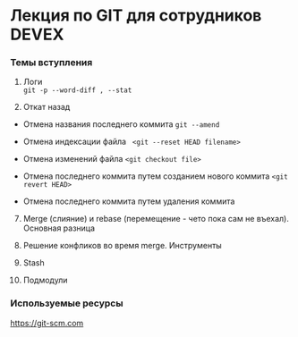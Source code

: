 # Лекция по GIT для сотрудников DEVEX #

### Темы вступления ###

1. Логи  
 ```git -p --word-diff , --stat```

2. Откат назад 

* Отмена названия последнего коммита 
```git --amend ```

* Отмена индексации файла 
``` <git --reset HEAD filename>```

* Отмена изменений файла
```<git checkout file>```

* Отмена последнего коммита путем созданием нового коммита
```<git revert HEAD>```

* Отмена последнего коммита путем удаления коммита



7. Merge (слияние) и rebase (перемещение - чето пока сам не въехал). Основная разница

8. Решение конфликов во время merge. Инструменты

9. Stash

10. Подмодули


### Используемые ресурсы ###

<https://git-scm.com>

